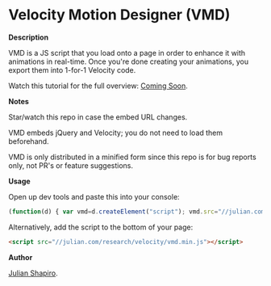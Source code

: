 Velocity Motion Designer (VMD)
===

**Description**

VMD is a JS script that you load onto a page in order to enhance it with animations in real-time. Once you're done creating your animations, you export them into 1-for-1 Velocity code.

Watch this tutorial for the full overview: [Coming Soon](http://ComingSoon.com).

**Notes**

Star/watch this repo in case the embed URL changes.

VMD embeds jQuery and Velocity; you do not need to load them beforehand.

VMD is only distributed in a minified form since this repo is for bug reports only, not PR's or feature suggestions.

**Usage**

Open up dev tools and paste this into your console:  
```javascript
(function(d) { var vmd=d.createElement("script"); vmd.src="//julian.com/research/velocity/vmd.min.js"; d.body.appendChild(vmd); })(document);
```

Alternatively, add the script to the bottom of your page:  
```html
<script src="//julian.com/research/velocity/vmd.min.js"></script>
```

**Author**

[Julian Shapiro](http://twitter.com/shapiro).



